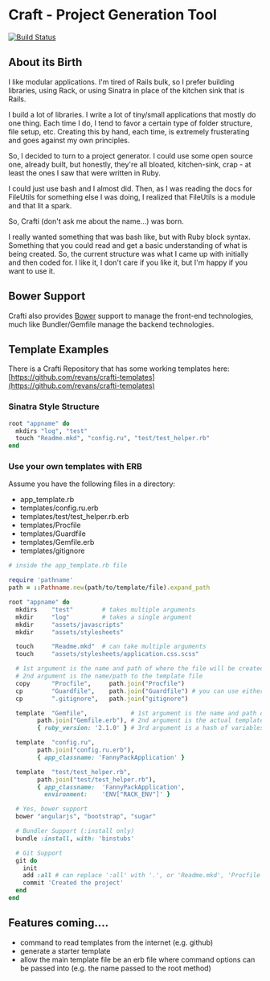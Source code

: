 # Craft - Project Generation Tool

[![Build Status](https://travis-ci.org/revans/crafti.png?branch=master)](https://travis-ci.org/revans/crafti)

## About its Birth

I like modular applications. I'm tired of Rails bulk, so I prefer building libraries, using Rack, or using Sinatra in place of the kitchen sink that is Rails.

I build a lot of libraries. I write a lot of tiny/small applications that mostly do one thing. Each time I do, I tend to favor a certain type of folder structure, file setup, etc. Creating this by hand, each time, is extremely frusterating and goes against my own principles.

So, I decided to turn to a project generator. I could use some open source one, already built, but honestly, they're all bloated, kitchen-sink, crap - at least the ones I saw that were written in Ruby.

I could just use bash and I almost did. Then, as I was reading the docs for FileUtils for something else I was doing, I realized that FileUtils is a module and that lit a spark.

So, Crafti (don't ask me about the name...) was born.

I really wanted something that was bash like, but with Ruby block syntax. Something that you could read and get a basic understanding of what is being created. So, the current structure was what I came up with initially and then coded for. I like it, I don't care if you like it, but I'm happy if you want to use it.

## Bower Support

Crafti also provides [Bower](http://www.bower.io) support to manage the front-end technologies, much like Bundler/Gemfile manage the backend technologies.

## Template Examples

There is a Crafti Repository that has some working templates here: [https://github.com/revans/crafti-templates](https://github.com/revans/crafti-templates)


### Sinatra Style Structure

````ruby
root "appname" do
  mkdirs "log", "test"
  touch "Readme.mkd", "config.ru", "test/test_helper.rb"
end
````

### Use your own templates with ERB

Assume you have the following files in a directory:

* app_template.rb
* templates/config.ru.erb
* templates/test/test_helper.rb.erb
* templates/Procfile
* templates/Guardfile
* templates/Gemfile.erb
* templates/gitignore

````ruby
# inside the app_template.rb file

require 'pathname'
path = ::Pathname.new(path/to/template/file).expand_path

root "appname" do
  mkdirs    "test"        # takes multiple arguments
  mkdir     "log"         # takes a single argument
  mkdir     "assets/javascripts"
  mkdir     "assets/stylesheets"

  touch     "Readme.mkd"  # can take multiple arguments
  touch     "assets/stylesheets/application.css.scss"

  # 1st argument is the name and path of where the file will be created
  # 2nd argument is the name/path to the template file
  copy      "Procfile",     path.join("Procfile")
  cp        "Guardfile",    path.join("Guardfile") # you can use either cp or copy
  cp        ".gitignore",   path.join("gitignore")

  template  "Gemfile",            # 1st argument is the name and path of where the file will be created
        path.join("Gemfile.erb"), # 2nd argument is the actual template
        { ruby_version: '2.1.0' } # 3rd argument is a hash of variables for the ERB template

  template  "config.ru",
        path.join("config.ru.erb"),
        { app_classname: 'FannyPackApplication' }

  template  "test/test_helper.rb",
        path.join("test/test_helper.rb"),
        { app_classname:  'FannyPackApplication',
          environment:    'ENV["RACK_ENV"]' }

  # Yes, bower support
  bower "angularjs", "bootstrap", "sugar"

  # Bundler Support (:install only)
  bundle :install, with: 'binstubs'

  # Git Support
  git do
    init
    add :all # can replace ':all' with '.', or 'Readme.mkd', 'Procfile', 'Guardfile'
    commit 'Created the project'
  end
end

````

## Features coming....

* command to read templates from the internet (e.g. github)
* generate a starter template
* allow the main template file be an erb file where command options can be passed into (e.g. the name passed to the root method)
